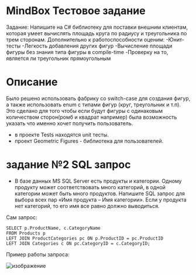 # MindBox Тестовое задание
Задание:
Напишите на C# библиотеку для поставки внешним клиентам, которая умеет вычислять площадь круга по радиусу и треугольника по трем сторонам. Дополнительно к работоспособности оценим:
    -Юнит-тесты
    -Легкость добавления других фигур
    -Вычисление площади фигуры без знания типа фигуры в compile-time
    -Проверку на то, является ли треугольник прямоугольным

# Описание
Было решено использовать фабрику со switch-case для создания фигур, а также использовать enum с типами фигур (круг, треугольник и т.п). Это сделано для того чтобы если будут фигуры с одинаковым
количеством сторон(ромб и квадрат например) была возможность указать что именно хочет получить пользователь.
- в проекте Tests находятся unit тесты.
- проект Geometric Figures - библиотека для пользователей.

# задание №2 SQL запрос
- В базе данных MS SQL Server есть продукты и категории. Одному продукту может соответствовать много категорий, в одной категории может быть много продуктов. Напишите SQL запрос для выбора всех пар «Имя продукта – Имя категории». Если у продукта нет категорий, то его имя все равно должно выводиться.
  
Сам запрос:
```
SELECT p.ProductName, c.CategoryName 
FROM Products p
LEFT JOIN ProductCategories pc ON p.ProductID = pc.ProductID
LEFT JOIN Categories c ON pc.CategoryID = c.CategoryID;
```

Пример работы запроса:

![изображение](https://github.com/user-attachments/assets/c0af23d3-f898-416c-81a0-5401564fa45e)


